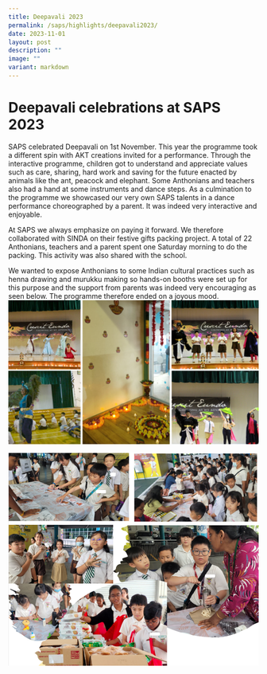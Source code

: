 ```yaml
---
title: Deepavali 2023
permalink: /saps/highlights/deepavali2023/
date: 2023-11-01
layout: post
description: ""
image: ""
variant: markdown
---
```

#  Deepavali celebrations at SAPS 2023

SAPS celebrated Deepavali on 1st November. This year the programme took a different spin with AKT creations invited for a performance. Through the interactive programme, children got to understand and appreciate values such as care, sharing, hard work and saving for the future enacted by animals like the ant, peacock and elephant. Some Anthonians and teachers also had a hand at some instruments and dance steps. 
As a culmination to the programme we showcased our very own SAPS talents in a dance performance choreographed by a parent. It was indeed very interactive and enjoyable.

At SAPS we always emphasize on paying it forward. We therefore collaborated with SINDA on their festive gifts packing project. A total of 22 Anthonians, teachers and a parent spent one Saturday morning to do the packing. This activity was also shared with the school.

We wanted to expose Anthonians to some Indian cultural practices such as henna drawing and murukku making so hands-on booths were set up for this purpose and the support from parents was indeed very encouraging as seen below. The programme therefore ended on a joyous mood.
![](/images/deepavali.png)

![](/images/deepavali_2023.png)
